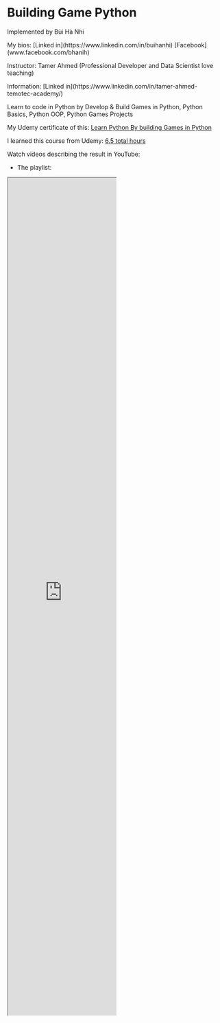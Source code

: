 # Building Game Python

<p>Implemented by Bùi Hà Nhi</p>
My bios: [Linked in](https://www.linkedin.com/in/buihanhi) [Facebook](www.facebook.com/bhanih)
<p>Instructor: Tamer Ahmed (Professional Developer and Data Scientist love teaching)</p>
Information: [Linked in](https://www.linkedin.com/in/tamer-ahmed-temotec-academy/)

<p>Learn to code in Python by Develop & Build Games in Python, Python Basics, Python OOP, Python Games Projects</p>

My Udemy certificate of this: [Learn Python By building Games in Python](https://i.pinimg.com/originals/1a/ae/b9/1aaeb92db944020a324c1b1d5bdd1522.gif)

I learned this course from Udemy: [6.5 total hours](https://www.udemy.com/share/1057vc3@kdeFaMZsRUzy0a533htene07-H-p46B05qsc-i-VaKWSBH3kYpJNfTj6O3rcerhkJg==/)

Watch videos describing the result in YouTube:

- The playlist:

<iframe src="https://www.youtube.com/watch?v=PVe95rddvR8" width="50%" height="50%"></iframe>
